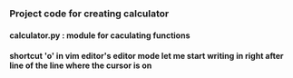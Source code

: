 ### Project code for creating calculator
#### calculator.py : module for caculating functions
#### shortcut 'o' in vim editor's editor mode let me start writing in right after line of the line where the cursor is on
